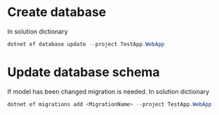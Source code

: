 ﻿# Create database
In solution dictionary

```powershell
dotnet ef database update --project TestApp.WebApp
```

# Update database schema
If model has been changed migration is needed.
In solution dictionary

```powershell
dotnet ef migrations add <MigrationName> --project TestApp.WebApp
```

